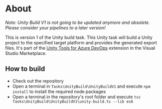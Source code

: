 # About

*Note: Unity Build V1 is not going to be updated anymore and obsolete. Please consider your pipelines to a later version!*

This is version 1 of the Unity build task. This Unity task will build a Unity project to the specified target platform and provides the generated export files. It's part of the [Unity Tools for Azure DevOps](https://marketplace.visualstudio.com/items?itemName=DinomiteStudios.64e90d50-a9c0-11e8-a356-d3eab7857116) extension in the Visual Studio Marketplace.

## How to build

- Check out the repository
- Open a terminal in `Tasks\UnityBuild\UnityBuildV1` and execute `npm install` to install the required node packages
- Open a terminal in the repository's root folder and execute `tsc Tasks\UnityBuild\UnityBuildV1\unity-build.ts --lib es6`